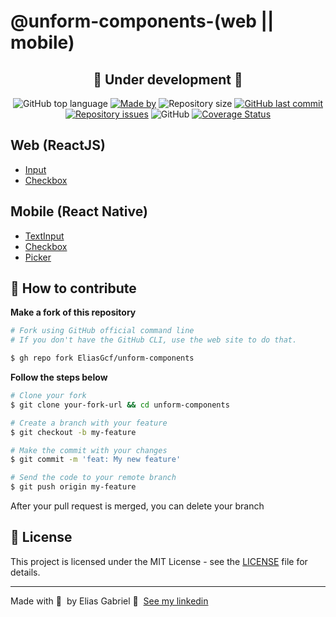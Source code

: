 # @unform-components-(web || mobile)

<h2 align="center">🚧 Under development 🚧</h2>

<p align="center">
  <img alt="GitHub top language" src="https://img.shields.io/github/languages/top/EliasGcf/unform-components">
  <a href="https://www.linkedin.com/in/eliasgcf/" target="_blank" rel="noopener noreferrer"><img alt="Made by" src="https://img.shields.io/badge/made%20by-Elias%20Gabriel-%239466FF"></a>
  <img alt="Repository size" src="https://img.shields.io/github/repo-size/EliasGcf/unform-components">
  <a href="https://github.com/EliasGcf/unform-components/commits/master"><img alt="GitHub last commit" src="https://img.shields.io/github/last-commit/EliasGcf/unform-components"></a>
  <a href="https://github.com/EliasGcf/unform-components/issues"><img alt="Repository issues" src="https://img.shields.io/github/issues/EliasGcf/unform-components"></a>
  <img alt="GitHub" src="https://img.shields.io/github/license/EliasGcf/unform-components">
  <a href='https://coveralls.io/github/EliasGcf/unform-components'><img src='https://coveralls.io/repos/github/EliasGcf/unform-components/badge.svg' alt='Coverage Status' /></a>
</p>

## Web (ReactJS)

- [Input](./packages/web/Input/README.md)
- [Checkbox](./packages/web/Checkbox/README.md)

## Mobile (React Native)

- [TextInput](./packages/mobile/TextInput/README.md)
- [Checkbox](./packages/mobile/Checkbox/README.md)
- [Picker](./packages/mobile/Picker/README.md)

## 🤔 How to contribute

**Make a fork of this repository**

```bash
# Fork using GitHub official command line
# If you don't have the GitHub CLI, use the web site to do that.

$ gh repo fork EliasGcf/unform-components
```

**Follow the steps below**

```bash
# Clone your fork
$ git clone your-fork-url && cd unform-components

# Create a branch with your feature
$ git checkout -b my-feature

# Make the commit with your changes
$ git commit -m 'feat: My new feature'

# Send the code to your remote branch
$ git push origin my-feature
```

After your pull request is merged, you can delete your branch

## 📝 License

This project is licensed under the MIT License - see the [LICENSE](LICENSE) file for details.

---

Made with 💜 &nbsp;by Elias Gabriel 👋 &nbsp;[See my linkedin](https://www.linkedin.com/in/eliasgcf/)
